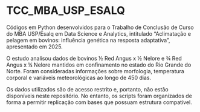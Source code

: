 # TCC_MBA_USP_ESALQ
Códigos em Python desenvolvidos para o Trabalho de Conclusão de Curso do MBA USP/Esalq em Data Science e Analytics, intitulado “Aclimatação e pelagem em bovinos: influência genética na resposta adaptativa”, apresentado em 2025.

O estudo analisou dados de bovinos ½ Red Angus x ½ Nelore e ¾ Red Angus x ¼ Nelore mantidos em confinamento no estado do Rio Grande do Norte. Foram consideradas informações sobre morfologia, temperatura corporal e variáveis meteorológicas ao longo de 450 dias. 

Os dados utilizados são de acesso restrito e, portanto, não estão disponíveis neste repositório. No entanto, os scripts foram organizados de forma a permitir replicação com bases que possuam estrutura compatível.
